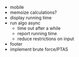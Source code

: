 - mobile
- memoize calculations?
- display running time
- run algo async
  - time out after a while
  - report running time
  - reduce restrictions on input
- footer
- implement brute force/PTAS
